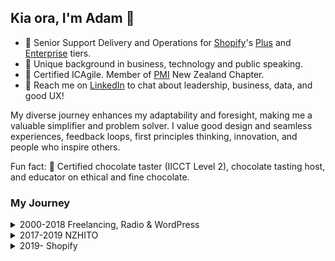 ## Kia ora, I'm Adam 👋 

- 💼 Senior Support Delivery and Operations for [Shopify](https://github.com/shopify)'s [Plus](https://www.shopify.com/plus?country=us&lang=en) and [Enterprise](https://www.shopify.com/enterprise) tiers.
- 📐 Unique background in business, technology and public speaking.
- 🌱 Certified ICAgile. Member of [PMI](https://www.pmi.org/) New Zealand Chapter.
- 💬 Reach me on [LinkedIn](https://linkedin.com/in/adamthomsonnz) to chat about leadership, business, data, and good UX!

My diverse journey enhances my adaptability and foresight, making me a valuable simplifier and problem solver. I value good design and seamless experiences, feedback loops, first principles thinking, innovation, and people who inspire others.

Fun fact: 🍫 Certified chocolate taster (IICCT Level 2), chocolate tasting host, and educator on ethical and fine chocolate.

### My Journey

<details>
<summary>2000-2018 Freelancing, Radio & WordPress</summary>
<br />

- 2000 - Began my career in website development, naturally with some marketing, design, and photography on the side. I worked with many dozens of entities, building a great portfolio and reputation
- 2004 - Started music and event promotion. I organised everything from music festivals to car shows to fundraisers
- 2007 - Became a radio DJ at iconic 40-year-old station [RadioActive 88.6FM](https://radioactive.fm)
  - Hosted many different shows over the following 11 years, day and night
  - Interviewed renowned musicians and other celebrities
  - Took on other roles like designer and podcast producer
- 2009 - Began working for [ALC Apparel](https://alostcauseofficial.com/) helping a friend build his global clothing brand from Cuba Street, now based in California with 100+ stockists around the globe
- 2011 - Co-organizer of national WordPress conference
- 2014 - Managed the radio station on a 1-month contract
- 2017 - Took on Wellington WordPress meetup.com group, co-organizing monthly meetups and re-establishing that community
- 2017 - Managed the radio station on a 2-month contract, including direct involvement in the RadioActive.fm ReActivate Campaign:
  - Fundraised $90K to avoid liquidation and protect the station for another 40 years
  - Huge marketing campaign involving many celebrities and past DJs and associates of the station
  - Assisted in the station becoming a charitable trust, establishing a trust board, plus DJ and events committees
  - A brand new premise in the city including offices and purpose-built production suite, recording and live-to-air studios, all featuring the latest in modern radio, recording, and production technology.
- 2018 - Co-organizer and emcee of national WordPress conference

</details>

<details>
<summary>2017-2019 NZHITO</summary>
<br />

- 2017 - Began working for [NZHITO](https://hito.org.nz), completing several large bodies of work over 2 years:
  - Modernisation of all systems; migrating all knowledge and software used to the cloud, data retention and risk mitigation, service monitoring, support ticketing, task management, device procurement and management, upgrading all office equipment including VOIP and the ability to work remotely
  - Redeveloping multiple public-facing websites to be mobile responsive, modern and SEO friendly
  - Developing a learning management system for apprentices, and advising on another
  - Helping to ensure we meet any requirements set by either the Tertiary Education Commission, MBIE or NZ Government
  - Training and supporting frontline staff through adoption
  - Consulting on ICT, marketing, and events to senior management and c-class
  - Reporting to the CTO, supporting the CEO and CFO, and liasing with board and stakeholders as needed.

</details>

<details>
<summary>2019- Shopify</summary>
<br />

I work on enhancing [Shopify.com](https://shopify.com/)'s systems and support offering for their highest value merchants. 🚀

- 2019
  - **Senior Escalated Technical Specialist**
  - **Support Response Manager**
  - Invited to join pilot to enhance the support of Shopify's highest value merchants
- 2020
  - ✈️ Attended Shopify Summit in Canada, dinner with COO Toby Shannon, met CEO Tobi Lütke
- 2021
  - **Enterprise Support Manager**
- 2023
  - ✈️ Attended leadership conference at Fairmont Banff Springs, Rocky mountains, Canada
  - **Project Manager, Enterprise Support Build**
- 2024
  - Official launch of [Shopify for Enterprise](https://www.shopify.com/enterprise)
  - **Senior Delivery Expert, Plus and Enterprise Support**
- 2025
  - ✈️ Attended Shopify Summit and 3-day hackathon in Toronto, Canada
  - ✈️ Participated in Destination 90 program, working remotely across Europe for 90 days (10 countries)
  - Moved to Support Operations team

</details>
